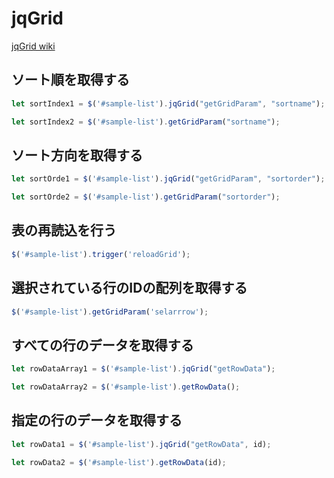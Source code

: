# jqGrid

[jqGrid wiki](http://www.trirand.com/jqgridwiki/doku.php)

## ソート順を取得する

```js
let sortIndex1 = $('#sample-list').jqGrid("getGridParam", "sortname");

let sortIndex2 = $('#sample-list').getGridParam("sortname");
```

## ソート方向を取得する

```js
let sortOrde1 = $('#sample-list').jqGrid("getGridParam", "sortorder");

let sortOrde2 = $('#sample-list').getGridParam("sortorder");
```

## 表の再読込を行う

```js
$('#sample-list').trigger('reloadGrid');
```

## 選択されている行のIDの配列を取得する

```js
$('#sample-list').getGridParam('selarrrow');
```

## すべての行のデータを取得する

```js
let rowDataArray1 = $('#sample-list').jqGrid("getRowData");

let rowDataArray2 = $('#sample-list').getRowData();
```

## 指定の行のデータを取得する

```js
let rowData1 = $('#sample-list').jqGrid("getRowData", id);

let rowData2 = $('#sample-list').getRowData(id);
```

